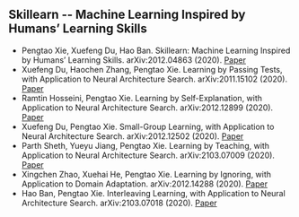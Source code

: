 ## Skillearn -- Machine Learning Inspired by Humans’ Learning Skills

* Pengtao Xie, Xuefeng Du, Hao Ban. Skillearn: Machine Learning Inspired by Humans’ Learning Skills. arXiv:2012.04863 (2020). [Paper](https://arxiv.org/abs/2012.04863)
* Xuefeng Du, Haochen Zhang, Pengtao Xie. Learning by Passing Tests, with Application to Neural Architecture Search. arXiv:2011.15102 (2020). [Paper](https://arxiv.org/abs/2011.15102)
* Ramtin Hosseini, Pengtao Xie. Learning by Self-Explanation, with Application to Neural Architecture Search. arXiv:2012.12899 (2020). [Paper](https://arxiv.org/abs/2012.12899)
* Xuefeng Du, Pengtao Xie. Small-Group Learning, with Application to Neural Architecture Search. arXiv:2012.12502 (2020). [Paper](https://arxiv.org/abs/2012.12502)
* Parth Sheth, Yueyu Jiang, Pengtao Xie. Learning by Teaching, with Application to Neural Architecture Search. arXiv:2103.07009 (2020). [Paper](https://arxiv.org/abs/2103.07009)
* Xingchen Zhao, Xuehai He, Pengtao Xie. Learning by Ignoring, with Application to Domain Adaptation. arXiv:2012.14288 (2020). [Paper](https://arxiv.org/abs/2012.14288)
* Hao Ban, Pengtao Xie. Interleaving Learning, with Application to Neural Architecture Search. arXiv:2103.07018 (2020). [Paper](https://arxiv.org/abs/2103.07018)




